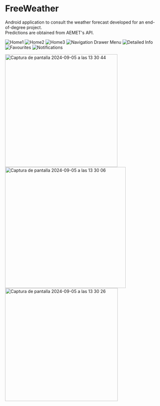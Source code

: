 # FreeWeather
Android application to consult the weather forecast developed for an end-of-degree project.  
Predictions are obtained from AEMET's API.

![Home1]("https://github.com/user-attachments/assets/0e73d78c-b6ec-48b2-8804-727e50ae358a")
![Home2]("https://github.com/user-attachments/assets/7deaed33-198a-4a3b-ac04-7687c9605420")
![Home3]("https://github.com/user-attachments/assets/45671c53-63b1-4f8d-8448-9af7e71c3a39")
![Navigation Drawer Menu](https://user-images.githubusercontent.com/38918727/65866845-d1ad8700-e375-11e9-8e2d-b0d884bcac96.jpg)
![Detailed Info](https://user-images.githubusercontent.com/38918727/65866842-d114f080-e375-11e9-93fc-2bd3ff02bc2d.jpg)
![Favourites](https://user-images.githubusercontent.com/38918727/65866843-d114f080-e375-11e9-81d0-25d1636dc7e9.jpg)
![Notifications](https://user-images.githubusercontent.com/38918727/65866844-d114f080-e375-11e9-972e-6c53d9f16064.jpg)

<img width="367" alt="Captura de pantalla 2024-09-05 a las 13 30 44" src="https://github.com/user-attachments/assets/5b40dd05-ef51-491c-ba1b-019ff4802838">
<img width="394" alt="Captura de pantalla 2024-09-05 a las 13 30 06" src="https://github.com/user-attachments/assets/78d9ed66-dc3a-4c45-82a2-5c8e7519d822">
<img width="368" alt="Captura de pantalla 2024-09-05 a las 13 30 26" src="https://github.com/user-attachments/assets/07dc728e-6bb8-452b-bb56-53cba220312f">
